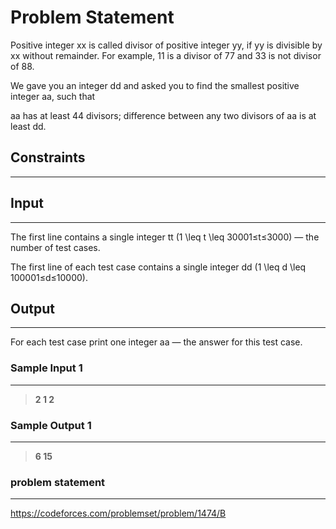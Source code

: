
# Problem Statement
Positive integer xx is called divisor of positive integer yy, if yy is divisible by xx without remainder. For example, 11 is a divisor of 77 and 33 is not divisor of 88.

We gave you an integer dd and asked you to find the smallest positive integer aa, such that

aa has at least 44 divisors;
difference between any two divisors of aa is at least dd.

## Constraints
---


## Input
----
The first line contains a single integer tt (1 \leq t \leq 30001≤t≤3000) — the number of test cases.

The first line of each test case contains a single integer dd (1 \leq d \leq 100001≤d≤10000).

## Output
---
For each test case print one integer aa — the answer for this test case.

### Sample Input 1
----
> **2
1
2**

### Sample Output  1
----
> **6
15**

### problem statement
---
https://codeforces.com/problemset/problem/1474/B